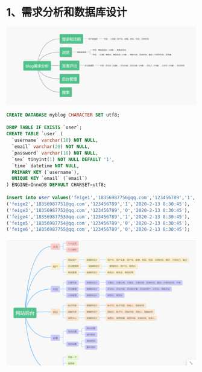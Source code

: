 # 1、需求分析和数据库设计

![image-20200213124158980](.\img\image-20200213124158980.png)

~~~sql
CREATE DATABASE myblog CHARACTER SET utf8;

DROP TABLE IF EXISTS `user`;
CREATE TABLE `user` (
  `username` varchar(10) NOT NULL,
  `email` varchar(20) NOT NULL,
  `password` varchar(18) NOT NULL,
  `sex` tinyint(1) NOT NULL DEFAULT '1',
  `time` datetime NOT NULL,
  PRIMARY KEY (`username`),
  UNIQUE KEY `email` (`email`)
) ENGINE=InnoDB DEFAULT CHARSET=utf8;

insert into user values('feige1','18356987756@qq.com','123456789','1','2020-2-13 8:30:45'),
('feige2','18356987751@qq.com','123456789','1','2020-2-13 8:30:45'),
('feige3','18356987752@qq.com','123456789','0','2020-2-13 8:30:45'),
('feige4','18356987753@qq.com','123456789','1','2020-2-13 8:30:45'),
('feige5','18356987754@qq.com','123456789','0','2020-2-13 8:30:45'),
('feige6','18356987755@qq.com','123456789','0','2020-2-13 8:30:45');
~~~

![image-20200218103612089](.\img\image-20200218103612089.png)